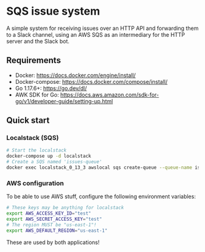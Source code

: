 # SQS issue system

A simple system for receiving issues over an HTTP API and forwarding them to a Slack channel, using an AWS SQS as an intermediary for the HTTP server and the Slack bot.

## Requirements

* Docker: https://docs.docker.com/engine/install/
* Docker-compose: https://docs.docker.com/compose/install/
* Go 1.17.6+: https://go.dev/dl/
* AWK SDK for Go: https://docs.aws.amazon.com/sdk-for-go/v1/developer-guide/setting-up.html

## Quick start

### Localstack (SQS)

```bash
# Start the localstack
docker-compose up -d localstack
# Create a SQS named 'issues-queue'
docker exec localstack_0_13_3 awslocal sqs create-queue --queue-name issues-queue
```

### AWS configuration

To be able to use AWS stuff, configure the following environment variables:

```bash
# These keys may be anything for localstack
export AWS_ACCESS_KEY_ID="test"
export AWS_SECRET_ACCESS_KEY="test"
# The region MUST be "us-east-1"!
export AWS_DEFAULT_REGION="us-east-1"
```

These are used by both applications!
